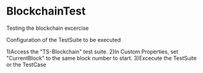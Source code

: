 # BlockchainTest
Testing the blockchain excercise

Configuration of the TestSuite to be executed

1)Access the "TS-Blockchain" test suite.
2)In Custom Properties, set "CurrentBlock" to the same block number to start.
3)Excecute the TestSuite or the TestCase
